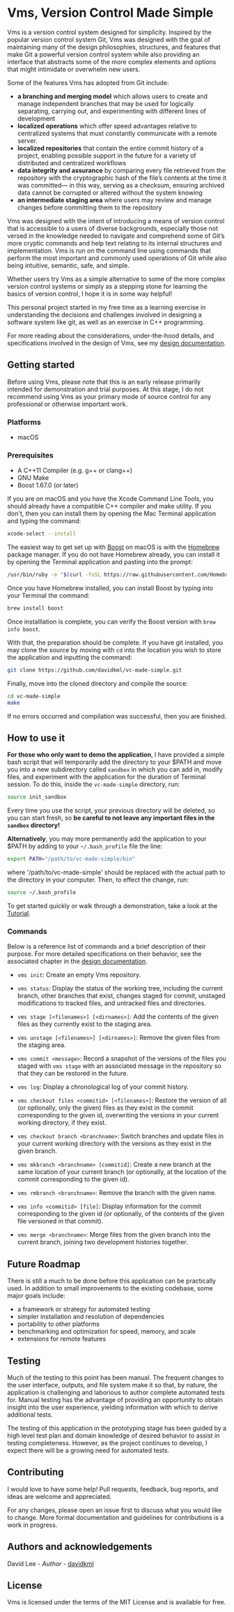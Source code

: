 # Vms, Version Control Made Simple

Vms is a version control system designed for simplicity. Inspired by the popular version control system Git, Vms was designed with the goal of maintaining many of the design philosophies, structures, and features that make Git a powerful version control system while also providing an interface that abstracts some of the more complex elements and options that might intimidate or overwhelm new users.

Some of the features Vms has adopted from Git include:

-   **a branching and merging model** which allows users to create and manage independent branches that may be used for logically separating, carrying out, and experimenting with different lines of development
-   **localized operations** which offer speed advantages relative to centralized systems that must constantly communicate with a remote server.
-   **localized repositories** that contain the entire commit history of a project, enabling possible support in the future for a variety of distributed and centralized workflows
-   **data integrity and assurance** by comparing every file retrieved from the repository with the cryptographic hash of the file’s contents at the time it was committed— in this way, serving as a checksum, ensuring archived data cannot be corrupted or altered without the system knowing
-   **an intermediate staging area** where users may review and manage changes before committing them to the repository

Vms was designed with the intent of introducing a means of version control that is accessible to a users of diverse backgrounds, especially those not versed in the knowledge needed to navigate and comprehend some of Git’s more cryptic commands and help text relating to its internal structures and implementation. Vms is run on the command line using commands that perform the most important and commonly used operations of Git while also being intuitive, semantic, safe, and simple.

Whether users try Vms as a simple alternative to some of the more complex version control systems or simply as a stepping stone for learning the basics of version control, I hope it is in some way helpful!

This personal project started in my free time as a learning exercise in understanding the decisions and challenges involved in designing a software system like git, as well as an exercise in C++ programming.

For more reading about the considerations, under-the-hood details, and specifications involved in the design of Vms, see my [design documentation](docs/DESIGN.md).

## Getting started

Before using Vms, please note that this is an early release primarily intended for demonstration and trial purposes. At this stage, I do not recommend using Vms as your primary mode of source control for any professional or otherwise important work.

### Platforms
- macOS

### Prerequisites

- A C++11 Compiler (e.g. g++ or clang++)
- GNU Make
- Boost 1.67.0 (or later)

If you are on macOS and you have the Xcode Command Line Tools, you should already have a compatible C++ compiler and make utility. If you don't, then you can install them by opening the Mac Terminal application and typing the command:
```bash
xcode-select --install
```

The easiest way to get set up with [Boost](https://www.boost.org) on macOS is with the [Homebrew](https://brew.sh) package manager. If you do not have Homebrew already, you can install it by opening the Terminal application and pasting into the prompt:
```bash
/usr/bin/ruby -e "$(curl -fsSL https://raw.githubusercontent.com/Homebrew/install/master/install)
```

Once you have Homebrew installed, you can install Boost by typing into your Terminal the command:
```bash
brew install boost
```
Once installlation is complete, you can verify the Boost version with `brew info boost`.

With that, the preparation should be complete. If you have git installed, you may clone the source by moving with `cd` into the location you wish to store the application and inputting the command:
```bash
git clone https://github.com/davidkml/vc-made-simple.git
```

Finally, move into the cloned directory and compile the source:
```bash
cd vc-made-simple
make
```
If no errors occurred and compilation was successful, then you are finished.

## How to use it

**For those who only want to demo the application**, I have provided a simple bash script that will temporarily add the directory to your $PATH and move you into a new subdirectory called `sandbox` in which you can add in, modify files, and experiment with the application for the duration of Terminal session. To do this, inside the `vc-made-simple` directory, run:
```bash
source init_sandbox
```

Every time you use the script, your previous directory will be deleted, so you can start fresh,  so **be careful to not leave any important files in the `sandbox` directory!** 

**Alternatively**, you may more permanently add the application to your $PATH by adding to your `~/.bash_profile` file the line:
```bash
export PATH="/path/to/vc-made-simple/bin"
```
where '/path/to/vc-made-simple' should be replaced with the actual path to the directory in your computer. Then, to effect the change, run:
```bash
source ~/.bash_profile
```

To get started quickly or walk through a demonstration, take a look at the [Tutorial](docs/TUTORIAL.md).

### Commands

Below is a reference list of commands and a brief description of their purpose. For more detailed specifications on their behavior, see the associated chapter in the [design documentation](docs/DESIGN.md).

- `vms init`: Create an empty Vms repository.

- `vms status`: Display the status of the working tree, including the current branch, other branches that exist, changes staged for commit, unstaged modifications to tracked files, and untracked files and directories.

- `vms stage [<filenames>] [<dirnames>]`: Add the contents of the given files as they currently exist to the staging area.

- `vms unstage [<filenames>] [<dirnames>]`: Remove the given files from the staging area.

- `vms commit <message>`: Record a snapshot of the versions of the files you staged with `vms stage` with an associated message in the repository so that they can be restored in the future.

- `vms log`:  Display a chronological log of your commit history.

- `vms checkout files <commitid> [<filenames>]`: Restore the version of all (or optionally, only the given) files as they exist in the commit corresponding to the given id, overwriting the versions in your current working directory, if they exist.

- `vms checkout branch <branchname>`: Switch branches and update files in your current working directory with the versions as they exist in the given branch.

- `vms mkbranch <branchname> [commitid]`: Create a new branch at the same location of your current branch (or optionally, at the location of the commit corresponding to the given id).

- `vms rmbranch <branchname>`: Remove the branch with the given name.

- `vms info <commitid> [file]`: Display information for the commit corresponding to the given id (or optionally, of the contents of the given file versioned in that commit).

- `vms merge <branchname>`: Merge files from the given branch into the current branch, joining two development histories together.

## Future Roadmap
There is still a much to be done before this application can be practically used. In addition to small improvements to the existing codebase, some major goals include:
- a framework or strategy for automated testing
- simpler installation and resolution of dependencies
- portability to other platforms
- benchmarking and optimization for speed, memory, and scale
- extensions for remote features

## Testing
Much of the testing to this point has been manual. The frequent changes to the user interface, outputs, and file system make it so that, by nature, the application is challenging and laborious to author complete automated tests for. Manual testing has the advantage of providing an opportunity to obtain insight into the user experience, yielding information with which to derive additional tests. 

The testing of this application in the prototyping stage has been guided by a high level test plan and domain knowledge of desired behavior to assist in testing completeness. However, as the project continues to develop, I expect there will be a growing need for automated tests.

## Contributing
I would love to have some help! Pull requests, feedback, bug reports, and ideas are welcome and appreciated. 

For any changes, please open an issue first to discuss what you would like to change. More formal documentation and guidelines for contributions is a work in progress. 

## Authors and acknowledgements
David Lee - *Author* - [davidkml](https://github.com/davidkml)

## License
Vms is licensed under the terms of the MIT License and is available for free.